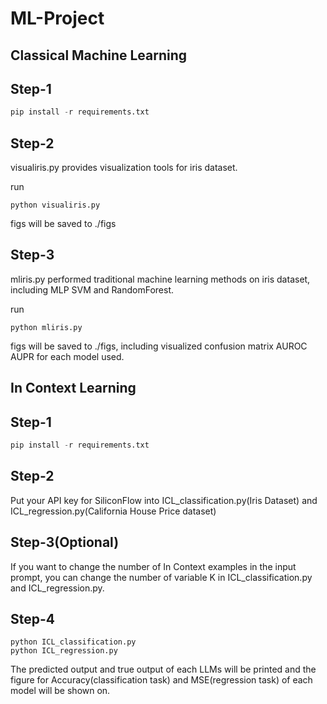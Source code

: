 # ML-Project

## Classical Machine Learning
## Step-1

```python
pip install -r requirements.txt
```

## Step-2

visualiris.py provides visualization tools for iris dataset.

run 

```
python visualiris.py
```

figs will be saved to ./figs

## Step-3

mliris.py performed traditional machine learning methods on iris dataset, including MLP SVM and RandomForest.

run 

```
python mliris.py
```

figs will be saved to ./figs, including visualized confusion matrix AUROC AUPR for each model used.

## In Context Learning
## Step-1

```python
pip install -r requirements.txt
```

## Step-2

Put your API key for SiliconFlow into ICL_classification.py(Iris Dataset) and ICL_regression.py(California House Price dataset)

## Step-3(Optional)

If you want to change the number of In Context examples in the input prompt, you can change the number of variable K in ICL_classification.py and ICL_regression.py.

## Step-4

```
python ICL_classification.py
python ICL_regression.py
```
The predicted output and true output of each LLMs will be printed and the figure for Accuracy(classification task) and MSE(regression task) of each model will be shown on.
